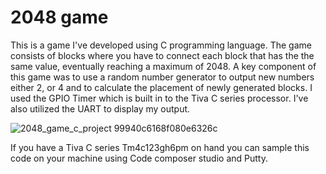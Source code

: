 # 2048 game
This is a game I've developed using C programming language. The game consists of blocks where you have to connect each block that has the the same value, eventually reaching a maximum of 2048.
A key component of this game was to use a random number generator to output new numbers either 2, or 4 and to calculate the placement of newly generated blocks. I used the GPIO Timer which is built in to the Tiva C series processor. I've also utilized the UART to display my output. 

![2048_game_c_project 99940c6168f080e6326c](https://user-images.githubusercontent.com/44245581/227751926-31e8e3f3-5c10-4dbe-ab0b-cda7808b2647.gif)

If you have a Tiva C series Tm4c123gh6pm on hand you can sample this code on your machine using Code composer studio and Putty.
